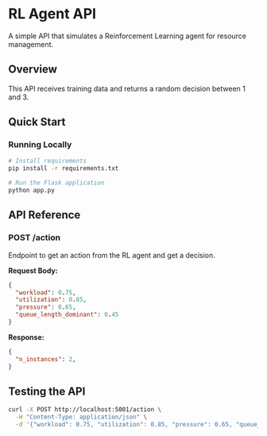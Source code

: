 # RL Agent API

A simple API that simulates a Reinforcement Learning agent for resource management.

## Overview

This API receives training data and returns a random decision between 1 and 3.

## Quick Start

### Running Locally

```bash
# Install requirements
pip install -r requirements.txt

# Run the Flask application
python app.py
```


## API Reference

### POST /action

Endpoint to get an action from the RL agent and get a decision.

**Request Body:**

```json
{
  "workload": 0.75,
  "utilization": 0.85,
  "pressure": 0.65,
  "queue_length_dominant": 0.45
}
```

**Response:**

```json
{
  "n_instances": 2,
}
```

## Testing the API

```bash
curl -X POST http://localhost:5001/action \
  -H "Content-Type: application/json" \
  -d '{"workload": 0.75, "utilization": 0.85, "pressure": 0.65, "queue_length_dominant": 0.45}'
```

